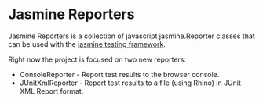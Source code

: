 # Jasmine Reporters

Jasmine Reporters is a collection of javascript jasmine.Reporter classes that can be used with
the [jasmine testing framework](http://pivotal.github.com/jasmine/).

Right now the project is focused on two new reporters:</p>

* ConsoleReporter - Report test results to the browser console.
* JUnitXmlReporter - Report test results to a file (using Rhino) in JUnit XML Report format.
